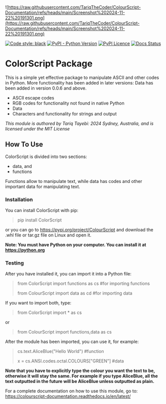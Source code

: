 ![https://raw.githubusercontent.com/TariqTheCoder/ColourScript-Documentation/refs/heads/main/Screenshot%202024-11-22%20191301.png](https://raw.githubusercontent.com/TariqTheCoder/ColourScript-Documentation/refs/heads/main/Screenshot%202024-11-22%20191301.png)


[![Code style: black](https://img.shields.io/badge/code%20style-black-000000.svg)](https://github.com/psf/black)
[![PyPI - Python Version](https://img.shields.io/pypi/pyversions/colourscript)](https://pypi.org/project/ColourScript/)
[![PyPI Licence](https://img.shields.io/pypi/l/colourscript.svg?v=1)](https://pypi.org/search/?c=License+%3A%3A+OSI+Approved+%3A%3A+MIT+License)
[![Docs Status](https://readthedocs.org/projects/colourscript-documentation/badge/?version=latest)](https://colourscript-documentation.readthedocs.io/en/latest/)
# ColorScript Package

This is a simple yet effective package to manipulate ASCII and other codes in Python. 
More functionality has been added in later versions: Data has been added in version 0.0.6 and above.
- ASCII escape codes
- RGB codes for functionality not found in native Python
- Data
- Characters and functionality for strings and output

*This module is authored by Tariq Tayebi: 2024 Sydney, Australia, and is licensed under the MIT License*

## How To Use
ColorScript is divided into two sections:
- data, and
- functions

Functions allow to manipulate text, while data has codes and other important data for manipulating text.

### Installation
You can install ColorScript with pip:
>pip install ColorScript

or you can go to https://pypi.org/project/ColourScript and download the .whl file or tar.gz file on Linux and open it.

**Note: You must have Python on your computer. You can install it at https://python.org**

### Testing
After you have installed it, you can import it into a Python file:
>from ColorScript import functions as cs #for importing functions
>
> from ColourScript import data as cd #for importing data

If you want to import both, type:
>from ColorScript import * as cs

or
>from ColourScript import functions,data as cs

After the module has been imported, you can use it, for example:
>cs.text.AliceBlue("Hello World") #function
> 
>x = cs.ANSI.codes.octal.COLOURS["GREEN"] #data

**Note that you have to explicitly type the colour you want the text to be, otherwise it will stay the same. For example if you type AliceBlue, all the text outputted in the future will be AliceBlue unless outputted as plain.**

For a complete documentation on how to use this module, go to:
https://colourscript-documentation.readthedocs.io/en/latest/